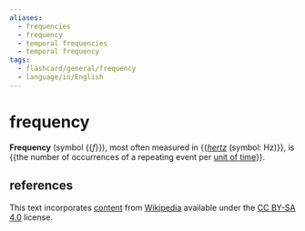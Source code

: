 ```yaml
---
aliases:
  - frequencies
  - frequency
  - temporal frequencies
  - temporal frequency
tags:
  - flashcard/general/frequency
  - language/in/English
---
```


# frequency

__Frequency__ (symbol {{_f_}}), most often measured in {{[_hertz_](hertz.md) (symbol: Hz)}}, is {{the number of occurrences of a repeating event per [unit of time](unit%20of%20time.md)}}. <!--SR:!2024-07-25,4,270!2024-07-25,4,270!2024-07-25,4,270-->

## references

This text incorporates [content](https://en.wikipedia.org/wiki/frequency) from [Wikipedia](Wikipedia.md) available under the [CC BY-SA 4.0](https://creativecommons.org/licenses/by-sa/4.0/) license.
